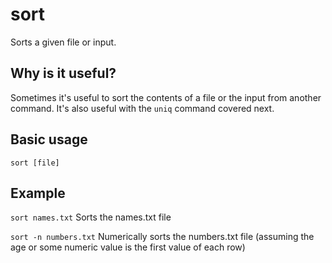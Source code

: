 # sort
Sorts a given file or input.

## Why is it useful?
Sometimes it's useful to sort the contents of a file or the input from another command.  It's also useful with the `uniq` command covered next.

## Basic usage
`sort [file]`

## Example
`sort names.txt` Sorts the names.txt file

`sort -n numbers.txt` Numerically sorts the numbers.txt file (assuming the age or some numeric value is the first value of each row)

